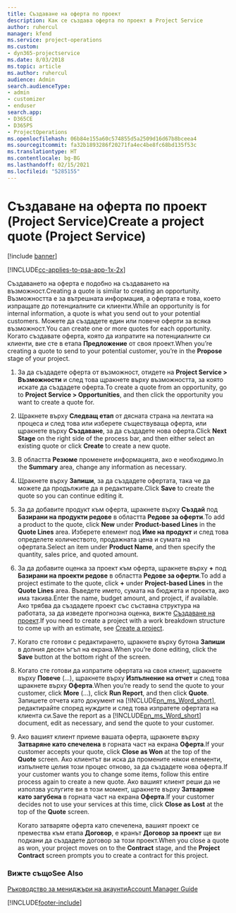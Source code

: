 ```yaml
---
title: Създаване на оферта по проект
description: Как се създава оферта по проект в Project Service
author: ruhercul
manager: kfend
ms.service: project-operations
ms.custom:
- dyn365-projectservice
ms.date: 8/03/2018
ms.topic: article
ms.author: ruhercul
audience: Admin
search.audienceType:
- admin
- customizer
- enduser
search.app:
- D365CE
- D365PS
- ProjectOperations
ms.openlocfilehash: 06b84e155a60c574855d5a2509d16d67b8bceea4
ms.sourcegitcommit: fa32b1893286f20271fa4ec4be8fc68bd135f53c
ms.translationtype: HT
ms.contentlocale: bg-BG
ms.lasthandoff: 02/15/2021
ms.locfileid: "5285155"
---
```

# <a name="create-a-project-quote-project-service"></a><span data-ttu-id="a57eb-103">Създаване на оферта по проект (Project Service)</span><span class="sxs-lookup"><span data-stu-id="a57eb-103">Create a project quote (Project Service)</span></span>

[!include [banner](../includes/psa-now-project-operations.md)]

[!INCLUDE[cc-applies-to-psa-app-1x-2x](../includes/cc-applies-to-psa-app-1x-2x.md)]

<span data-ttu-id="a57eb-104">Създаването на оферта е подобно на създаването на възможност.</span><span class="sxs-lookup"><span data-stu-id="a57eb-104">Creating a quote is similar to creating an opportunity.</span></span> <span data-ttu-id="a57eb-105">Възможността е за вътрешната информация, а офертата е това, което изпращате до потенциалните си клиенти.</span><span class="sxs-lookup"><span data-stu-id="a57eb-105">While an opportunity is for internal information, a quote is what you send out to your potential customers.</span></span> <span data-ttu-id="a57eb-106">Можете да създадете един или повече оферти за всяка възможност.</span><span class="sxs-lookup"><span data-stu-id="a57eb-106">You can create one or more quotes for each opportunity.</span></span> <span data-ttu-id="a57eb-107">Когато създавате оферта, която да изпратите на потенциалните си клиенти, вие сте в етапа **Предложение** от своя проект.</span><span class="sxs-lookup"><span data-stu-id="a57eb-107">When you’re creating a quote to send to your potential customer, you’re in the **Propose** stage of your project.</span></span>  
  
1. <span data-ttu-id="a57eb-108">За да създадете оферта от възможност, отидете на **Project Service > Възможности** и след това щракнете върху възможността, за която искате да създадете оферта.</span><span class="sxs-lookup"><span data-stu-id="a57eb-108">To create a quote from an opportunity, go to **Project Service > Opportunities**, and then click the opportunity you want to create a quote for.</span></span>  
  
2. <span data-ttu-id="a57eb-109">Щракнете върху **Следващ етап** от дясната страна на лентата на процеса и след това или изберете съществуваща оферта, или щракнете върху **Създаване**, за да създадете нова оферта.</span><span class="sxs-lookup"><span data-stu-id="a57eb-109">Click **Next Stage** on the right side of the process bar, and then either select an existing quote or click **Create** to create a new quote.</span></span>  
  
3. <span data-ttu-id="a57eb-110">В областта **Резюме** променете информацията, ако е необходимо.</span><span class="sxs-lookup"><span data-stu-id="a57eb-110">In the **Summary** area, change any information as necessary.</span></span>  
  
4. <span data-ttu-id="a57eb-111">Щракнете върху **Запиши**, за да създадете офертата, така че да можете да продължите да я редактирате.</span><span class="sxs-lookup"><span data-stu-id="a57eb-111">Click **Save** to create the quote so you can continue editing it.</span></span>  
  
5. <span data-ttu-id="a57eb-112">За да добавите продукт към оферта, щракнете върху **Създай** под **Базирани на продукти редове** в областта **Редове за оферти**.</span><span class="sxs-lookup"><span data-stu-id="a57eb-112">To add a product to the quote, click **New** under **Product-based Lines** in the **Quote Lines** area.</span></span> <span data-ttu-id="a57eb-113">Изберете елемент под **Име на продукт** и след това определете количеството, продажната цена и сумата на офертата.</span><span class="sxs-lookup"><span data-stu-id="a57eb-113">Select an item under **Product Name**, and then specify the quantity, sales price, and quoted amount.</span></span>  
  
6. <span data-ttu-id="a57eb-114">За да добавите оценка за проект към оферта, щракнете върху **+** под **Базирани на проекти редове** в областта **Редове за оферти**.</span><span class="sxs-lookup"><span data-stu-id="a57eb-114">To add a project estimate to the quote, click **+** under **Project-based Lines** in the **Quote Lines** area.</span></span> <span data-ttu-id="a57eb-115">Въведете името, сумата на бюджета и проекта, ако има такива.</span><span class="sxs-lookup"><span data-stu-id="a57eb-115">Enter the name, budget amount, and project, if available.</span></span> <span data-ttu-id="a57eb-116">Ако трябва да създадете проект със съставна структура на работата, за да изведете прогнозна оценка, вижте [Създаване на проект](../psa/create-project.md).</span><span class="sxs-lookup"><span data-stu-id="a57eb-116">If you need to create a project with a work breakdown structure to come up with an estimate, see [Create a project](../psa/create-project.md).</span></span>  
  
7. <span data-ttu-id="a57eb-117">Когато сте готови с редактирането, щракнете върху бутона **Запиши** в долния десен ъгъл на екрана.</span><span class="sxs-lookup"><span data-stu-id="a57eb-117">When you’re done editing, click the **Save** button at the bottom right of the screen.</span></span>  
  
8. <span data-ttu-id="a57eb-118">Когато сте готови да изпратите офертата на своя клиент, щракнете върху **Повече** (...), щракнете върху **Изпълнение на отчет** и след това щракнете върху **Оферта**.</span><span class="sxs-lookup"><span data-stu-id="a57eb-118">When you’re ready to send the quote to your customer, click **More** (…), click **Run Report**, and then click **Quote**.</span></span> <span data-ttu-id="a57eb-119">Запишете отчета като документ на [!INCLUDE[pn_ms_Word_short](../includes/pn-ms-word-short.md)], редактирайте според нуждите и след това изпратете офертата на клиента си.</span><span class="sxs-lookup"><span data-stu-id="a57eb-119">Save the report as a [!INCLUDE[pn_ms_Word_short](../includes/pn-ms-word-short.md)] document, edit as necessary, and send the quote to your customer.</span></span>  
  
9. <span data-ttu-id="a57eb-120">Ако вашият клиент приеме вашата оферта, щракнете върху **Затваряне като спечелена** в горната част на екрана **Оферта**.</span><span class="sxs-lookup"><span data-stu-id="a57eb-120">If your customer accepts your quote, click **Close as Won** at the top of the **Quote** screen.</span></span> <span data-ttu-id="a57eb-121">Ако клиентът ви иска да промените някои елементи, изпълнете целия този процес отново, за да създадете нова оферта.</span><span class="sxs-lookup"><span data-stu-id="a57eb-121">If your customer wants you to change some items, follow this entire process again to create a new quote.</span></span> <span data-ttu-id="a57eb-122">Ако вашият клиент реши да не използва услугите ви в този момент, щракнете върху **Затваряне като загубена** в горната част на екрана **Оферта**.</span><span class="sxs-lookup"><span data-stu-id="a57eb-122">If your customer decides not to use your services at this time, click **Close as Lost** at the top of the **Quote** screen.</span></span>  
  
   <span data-ttu-id="a57eb-123">Когато затваряте оферта като спечелена, вашият проект се премества към етапа **Договор**, е кранът **Договор за проект** ще ви подкани да създадете договор за този проект.</span><span class="sxs-lookup"><span data-stu-id="a57eb-123">When you close a quote as won, your project moves on to the **Contract** stage, and the **Project Contract** screen prompts you to create a contract for this project.</span></span>  
  
### <a name="see-also"></a><span data-ttu-id="a57eb-124">Вижте също</span><span class="sxs-lookup"><span data-stu-id="a57eb-124">See Also</span></span>  
 [<span data-ttu-id="a57eb-125">Ръководство за мениджъри на акаунти</span><span class="sxs-lookup"><span data-stu-id="a57eb-125">Account Manager Guide</span></span>](../psa/account-manager-guide.md)


[!INCLUDE[footer-include](../includes/footer-banner.md)]